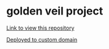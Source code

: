 # golden veil project  
[Link to view this repository](https://nikolai56.github.io/veil/)

[Deployed to custom domain](http://www.goldvual.ru/)
